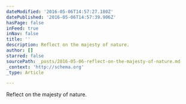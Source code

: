 ```yaml
---
dateModified: '2016-05-06T14:57:27.180Z'
datePublished: '2016-05-06T14:57:39.906Z'
hasPage: false
inFeed: true
inNav: false
title: ''
description: Reflect on the majesty of nature.
author: []
starred: false
sourcePath: _posts/2016-05-06-reflect-on-the-majesty-of-nature.md
_context: 'http://schema.org'
_type: Article

---
```

Reflect on the majesty of nature.
